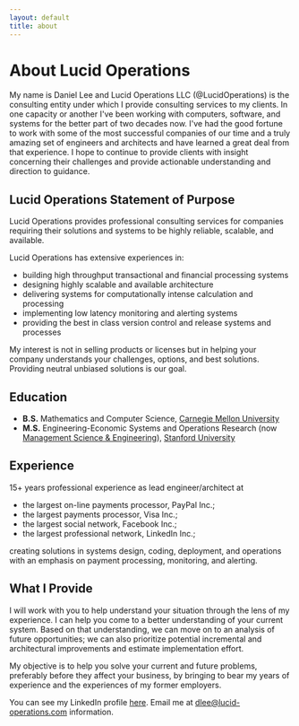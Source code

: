 ```yaml
---
layout: default
title: about
---
```


# About Lucid Operations

My name is Daniel Lee and Lucid Operations LLC (@LucidOperations) is the
consulting entity under which I provide consulting services to my clients.  In
one capacity or another I've been working with computers, software, and systems
for the better part of two decades now. I've had the good fortune to work with
some of the most successful companies of our time and a truly amazing set of
engineers and architects and have learned a great deal from that experience. I
hope to continue to provide clients with insight concerning their challenges
and provide actionable understanding and direction to guidance.

## Lucid Operations Statement of Purpose

Lucid Operations provides professional consulting services for companies
requiring their solutions and systems to be highly reliable, scalable, and
available.

Lucid Operations has extensive experiences in:

 - building high throughput transactional and financial processing systems
 - designing highly scalable and available architecture
 - delivering systems for computationally intense calculation and processing
 - implementing low latency monitoring and alerting systems
 - providing the best in class version control and release systems and processes

My interest is not in selling products or licenses but in helping your company
understands your challenges, options, and best solutions.  Providing neutral
unbiased solutions is our goal.

## Education

 - **B.S.** Mathematics and Computer Science, [Carnegie Mellon University](https://www.cmu.edu)
 - **M.S.** Engineering-Economic Systems and Operations Research
  (now [Management Science & Engineering](https://msande.stanford.edu)),
  [Stanford University](https://stanford.edu)

## Experience

15+ years professional experience as lead engineer/architect at
 
 - the largest on-line payments processor, PayPal Inc.;
 - the largest payments processor, Visa Inc.;
 - the largest social network, Facebook Inc.;
 - the largest professional network, LinkedIn Inc.;

creating solutions in systems design, coding, deployment, and operations with
an emphasis on payment processing, monitoring, and alerting.

## What I Provide

I will work with you to help understand your situation through the lens of my
experience.  I can help you come to a better understanding of your current
system.  Based on that understanding, we can move on to an analysis of future
opportunities; we can also prioritize potential incremental and architectural
improvements and estimate implementation effort.

My objective is to help you solve your current and future problems, preferably
before they affect your business, by bringing to bear my years of experience
and the experiences of my former employers.

You can see my LinkedIn profile [here][dleeli].
Email me at [dlee@lucid-operations.com][dleeloc]
information.

[dleeli]: https://www.linkedin.com/in/dlee271
[dleeloc]: mailto:dlee@lucid-operations.com
